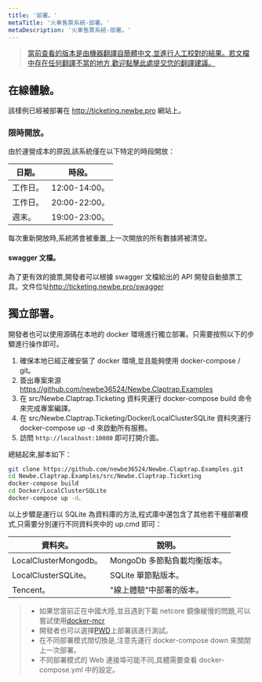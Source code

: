 ```yaml
---
title: '部署。'
metaTitle: '火車售票系統-部署。'
metaDescription: '火車售票系統-部署。'
---
```


> [當前查看的版本是由機器翻譯自簡體中文,並進行人工校對的結果。若文檔中存在任何翻譯不當的地方,歡迎點擊此處提交您的翻譯建議。](https://crwd.in/newbeclaptrap)

## 在線體驗。

該樣例已經被部署在 <http://ticketing.newbe.pro> 網站上。

### 限時開放。

由於運營成本的原因,該系統僅在以下特定的時段開放：

| 日期。  | 時段。          |
| ---- | ------------ |
| 工作日。 | 12:00-14:00。 |
| 工作日。 | 20:00-22:00。 |
| 週末。  | 19:00-23:00。 |

每次重新開放時,系統將會被重置,上一次開放的所有數據將被清空。

#### swagger 文檔。

為了更有效的搶票,開發者可以根據 swagger 文檔給出的 API 開發自動搶票工具。文件位址<http://ticketing.newbe.pro/swagger>

## 獨立部署。

開發者也可以使用源碼在本地的 docker 環境進行獨立部署。只需要按照以下的步驟進行操作即可。

1. 確保本地已經正確安裝了 docker 環境,並且能夠使用 docker-compose / git。
2. 簽出專案來源 <https://github.com/newbe36524/Newbe.Claptrap.Examples>
3. 在 src/Newbe.Claptrap.Ticketing 資料夾運行 docker-compose build 命令來完成專案編譯。
4. 在 src/Newbe.Claptrap.Ticketing/Docker/LocalClusterSQLite 資料夾運行 docker-compose up -d 來啟動所有服務。
5. 訪問 `http://localhost:10080` 即可打開介面。

總結起來,腳本如下：

```bash
git clone https://github.com/newbe36524/Newbe.Claptrap.Examples.git
cd Newbe.Claptrap.Examples/src/Newbe.Claptrap.Ticketing
docker-compose build
cd Docker/LocalClusterSQLite
docker-compose up -d。
```

以上步驟是運行以 SQLite 為資料庫的方法,程式庫中還包含了其他若干種部署模式,只需要分別運行不同資料夾中的 up.cmd 即可：

| 資料夾。                 | 說明。                |
| -------------------- | ------------------ |
| LocalClusterMongodb。 | MongoDb 多節點負載均衡版本。 |
| LocalClusterSQLite。  | SQLite 單節點版本。      |
| Tencent。             | "線上體驗"中部署的版本。      |

> - 如果您當前正在中國大陸,並且遇到下載 netcore 鏡像緩慢的問題,可以嘗試使用[docker-mcr](https://github.com/newbe36524/Newbe.McrMirror)
> - 開發者也可以選擇[PWD](https://labs.play-with-docker.com/)上部署該進行測試。
> - 在不同部署模式間切換是,注意先運行 docker-compose down 來關閉上一次部署。
> - 不同部署模式的 Web 連接埠可能不同,具體需要查看 docker-compose.yml 中的設定。
